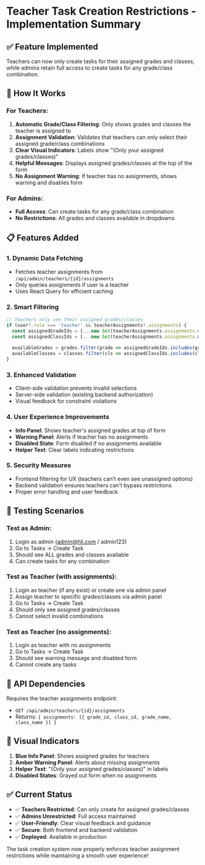 # Teacher Task Creation Restrictions - Implementation Summary

## ✅ **Feature Implemented**

Teachers can now only create tasks for their assigned grades and classes, while admins retain full access to create tasks for any grade/class combination.

## 🔧 **How It Works**

### **For Teachers:**
1. **Automatic Grade/Class Filtering**: Only shows grades and classes the teacher is assigned to
2. **Assignment Validation**: Validates that teachers can only select their assigned grade/class combinations
3. **Clear Visual Indicators**: Labels show "(Only your assigned grades/classes)" 
4. **Helpful Messages**: Displays assigned grades/classes at the top of the form
5. **No Assignment Warning**: If teacher has no assignments, shows warning and disables form

### **For Admins:**
- **Full Access**: Can create tasks for any grade/class combination
- **No Restrictions**: All grades and classes available in dropdowns

## 📋 **Features Added**

### 1. **Dynamic Data Fetching**
- Fetches teacher assignments from `/api/admin/teachers/{id}/assignments`
- Only queries assignments if user is a teacher
- Uses React Query for efficient caching

### 2. **Smart Filtering**
```javascript
// Teachers only see their assigned grades/classes
if (user?.role === 'teacher' && teacherAssignments?.assignments) {
  const assignedGradeIds = [...new Set(teacherAssignments.assignments.map(a => a.grade_id))];
  const assignedClassIds = [...new Set(teacherAssignments.assignments.map(a => a.class_id))];
  
  availableGrades = grades.filter(grade => assignedGradeIds.includes(grade.id));
  availableClasses = classes.filter(cls => assignedClassIds.includes(cls.id));
}
```

### 3. **Enhanced Validation**
- Client-side validation prevents invalid selections
- Server-side validation (existing backend authorization)
- Visual feedback for constraint violations

### 4. **User Experience Improvements**
- **Info Panel**: Shows teacher's assigned grades at top of form
- **Warning Panel**: Alerts if teacher has no assignments
- **Disabled State**: Form disabled if no assignments available
- **Helper Text**: Clear labels indicating restrictions

### 5. **Security Measures**
- Frontend filtering for UX (teachers can't even see unassigned options)
- Backend validation ensures teachers can't bypass restrictions
- Proper error handling and user feedback

## 🎯 **Testing Scenarios**

### **Test as Admin:**
1. Login as admin (admin@hli.com / admin123)
2. Go to Tasks → Create Task
3. Should see ALL grades and classes available
4. Can create tasks for any combination

### **Test as Teacher (with assignments):**
1. Login as teacher (if any exist) or create one via admin panel
2. Assign teacher to specific grades/classes via admin panel
3. Go to Tasks → Create Task
4. Should only see assigned grades/classes
5. Cannot select invalid combinations

### **Test as Teacher (no assignments):**
1. Login as teacher with no assignments
2. Go to Tasks → Create Task
3. Should see warning message and disabled form
4. Cannot create any tasks

## 🔗 **API Dependencies**

Requires the teacher assignments endpoint:
- `GET /api/admin/teachers/{id}/assignments`
- Returns: `{ assignments: [{ grade_id, class_id, grade_name, class_name }] }`

## 📱 **Visual Indicators**

1. **Blue Info Panel**: Shows assigned grades for teachers
2. **Amber Warning Panel**: Alerts about missing assignments
3. **Helper Text**: "(Only your assigned grades/classes)" in labels
4. **Disabled States**: Grayed out form when no assignments

## ✅ **Current Status**

- ✅ **Teachers Restricted**: Can only create for assigned grades/classes
- ✅ **Admins Unrestricted**: Full access maintained
- ✅ **User-Friendly**: Clear visual feedback and guidance
- ✅ **Secure**: Both frontend and backend validation
- ✅ **Deployed**: Available in production

The task creation system now properly enforces teacher assignment restrictions while maintaining a smooth user experience!
